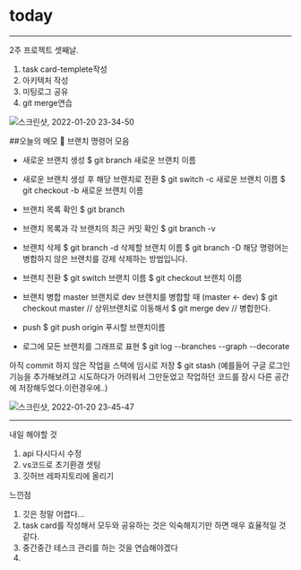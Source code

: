 # today

-----------------
2주 프로젝트 셋째날.
1. task card-templete작성
2. 아키텍처 작성
3. 미팅로그 공유
4. git merge연습

![스크린샷, 2022-01-20 23-34-50](https://user-images.githubusercontent.com/85835359/150360322-6431da4d-a8de-4598-a969-33ff1dadab98.png)

##오늘의 메모
🦋 브랜치 명령어 모음
- 새로운 브랜치 생성
$ git branch 새로운 브랜치 이름

- 새로운 브랜치 생성 후 해당 브랜치로 전환
$ git switch -c 새로운 브랜치 이름 $ git checkout -b 새로운 브랜치 이름

- 브랜치 목록 확인
$ git branch

- 브랜치 목록과 각 브랜치의 최근 커밋 확인
$ git branch -v

- 브랜치 삭제
$ git branch -d 삭제할 브랜치 이름 $ git branch -D 해당 명령어는 병합하지 않은 브랜치를 강제 삭제하는 방법입니다.

- 브랜치 전환
$ git switch 브랜치 이름 $ git checkout 브랜치 이름

- 브랜치 병합
master 브랜치로 dev 브랜치를 병합할 때 (master ← dev) $ git checkout master // 상위브랜치로 이동해서 $ git merge dev // 병합한다.

- push
$ git push origin 푸시할 브랜치이름

- 로그에 모든 브랜치를 그래프로 표현
$ git log --branches --graph --decorate

아직 commit 하지 않은 작업을 스택에 임시로 저장
$ git stash (예를들어 구글 로그인 기능을 추가해보려고 시도하다가 어려워서 그만둔었고 작업하던 코드를 잠시 다른 공간에 저장해두었다.이런경우에..)

![스크린샷, 2022-01-20 23-45-47](https://user-images.githubusercontent.com/85835359/150361109-8327deb2-a644-46b5-854f-ea7cb156379f.png)

---

내일 해야할 것
1. api 다시다시 수정
2. vs코드로 초기환경 셋팅
3. 깃허브 레파지토리에 올리기


느낀점
1. 깃은 정말 어렵다...
2. task card를 작성해서 모두와 공유하는 것은 익숙해지기만 하면 매우 효율적일 것 같다.
3. 중간중간 테스크 관리를 하는 것을 연습해야겠다
4. 

